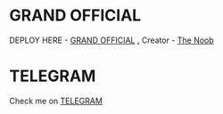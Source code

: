 # GRAND OFFICIAL

DEPLOY HERE - [GRAND OFFICIAL](https://dashboard.heroku.com/new?button-url=https%3A%2F%2Fgithub.com%2Flegendx22%2FGRANDROBOT&template=https%3A%2F%2Fgithub.com%2FDangerHackerRJ%2FGRANDROBOT)
[.](https://heroku.com/deploy)
Creator - [The Noob](https://t.me/The_Noob_Hacker)

# TELEGRAM
Check me on [TELEGRAM](https://t.me/Upendra_Manager_Bot)
